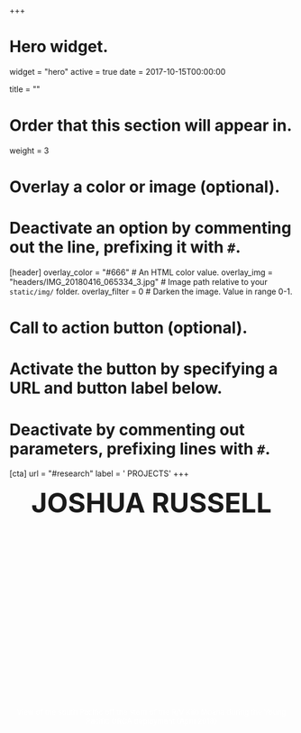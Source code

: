 +++
# Hero widget.
widget = "hero"
active = true
date = 2017-10-15T00:00:00

title = ""

# Order that this section will appear in.
weight = 3

# Overlay a color or image (optional).
#   Deactivate an option by commenting out the line, prefixing it with `#`.
[header]
  overlay_color = "#666"  # An HTML color value.
  overlay_img = "headers/IMG_20180416_065334_3.jpg"  # Image path relative to your `static/img/` folder.
  overlay_filter = 0  # Darken the image. Value in range 0-1.

# Call to action button (optional).
#   Activate the button by specifying a URL and button label below.
#   Deactivate by commenting out parameters, prefixing lines with `#`.
[cta]
  url = "#research"
  label = '<i class="fas fa-chevron-circle-down"></i> PROJECTS'
+++

<center><font size="+15"><b>JOSHUA RUSSELL</b></font></center>
<div class="bottom"><font size="-1"></font></div>

<center>
<div style="display: table; height: 700px; overflow: hidden;">
  <div style="display: table-cell; vertical-align: middle;">
    <div>
      <font size="-1" color="white">
      View of the south Pacific off the stern of the R/V Kilo Moana during the Young Pacific ORCA deployment (April 2018)
      </font>
    </div>
  </div>
</div>
</center>

<div style="margin-top: -28rem;">
</div>

